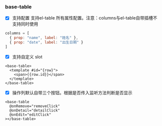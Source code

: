 ### base-table

- [x] 支持配置 支持el-table 所有属性配置。注意：columns与el-table自带插槽不支持同时使用
```javascript
columns = [
  { prop: "name", label: "姓名" },
  { prop: "date", label: "出生日期" }
]
```

- [x] 支持自定义 slot

```vue
<base-table>
  <template #id="{row}">
    <span>{{row.id}}</span>
  </template>
</base-table>
```

- [x] 操作列默认自带三个按钮。根据是否传入监听方法判断是否显示
```vue
<base-table
  @onRemove="removeClick"
  @onDetail="detailClick"
  @onEdit="editClick"
></base-table>
```

